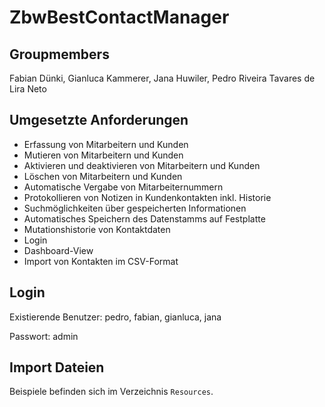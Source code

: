# ZbwBestContactManager

## Groupmembers

Fabian Dünki,
Gianluca Kammerer,
Jana Huwiler,
Pedro Riveira Tavares de Lira Neto


## Umgesetzte Anforderungen

- Erfassung von Mitarbeitern und Kunden
- Mutieren von Mitarbeitern und Kunden
- Aktivieren und deaktivieren von Mitarbeitern und Kunden
- Löschen von Mitarbeitern und Kunden
- Automatische Vergabe von Mitarbeiternummern
- Protokollieren von Notizen in Kundenkontakten inkl. Historie
- Suchmöglichkeiten über gespeicherten Informationen
- Automatisches Speichern des Datenstamms auf Festplatte
- Mutationshistorie von Kontaktdaten
- Login
- Dashboard-View
- Import von Kontakten im CSV-Format


## Login

Existierende Benutzer: pedro, fabian, gianluca, jana

Passwort: admin

## Import Dateien

Beispiele befinden sich im Verzeichnis `Resources`.